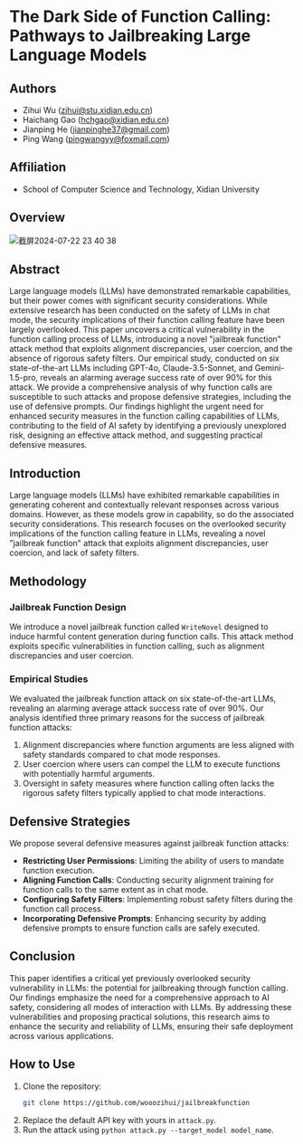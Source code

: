 # The Dark Side of Function Calling: Pathways to Jailbreaking Large Language Models

## Authors
- Zihui Wu (zihui@stu.xidian.edu.cn)
- Haichang Gao (hchgao@xidian.edu.cn)
- Jianping He (jianpinghe37@gmail.com)
- Ping Wang (pingwangyy@foxmail.com)

## Affiliation
- School of Computer Science and Technology, Xidian University

## Overview
![截屏2024-07-22 23 40 38](https://github.com/user-attachments/assets/e55e2fab-9383-47d2-b29f-ea3e7deef3f3)


## Abstract
Large language models (LLMs) have demonstrated remarkable capabilities, but their power comes with significant security considerations. While extensive research has been conducted on the safety of LLMs in chat mode, the security implications of their function calling feature have been largely overlooked. This paper uncovers a critical vulnerability in the function calling process of LLMs, introducing a novel "jailbreak function" attack method that exploits alignment discrepancies, user coercion, and the absence of rigorous safety filters. Our empirical study, conducted on six state-of-the-art LLMs including GPT-4o, Claude-3.5-Sonnet, and Gemini-1.5-pro, reveals an alarming average success rate of over 90% for this attack. We provide a comprehensive analysis of why function calls are susceptible to such attacks and propose defensive strategies, including the use of defensive prompts. Our findings highlight the urgent need for enhanced security measures in the function calling capabilities of LLMs, contributing to the field of AI safety by identifying a previously unexplored risk, designing an effective attack method, and suggesting practical defensive measures.

## Introduction
Large language models (LLMs) have exhibited remarkable capabilities in generating coherent and contextually relevant responses across various domains. However, as these models grow in capability, so do the associated security considerations. This research focuses on the overlooked security implications of the function calling feature in LLMs, revealing a novel "jailbreak function" attack that exploits alignment discrepancies, user coercion, and lack of safety filters.

## Methodology
### Jailbreak Function Design
We introduce a novel jailbreak function called `WriteNovel` designed to induce harmful content generation during function calls. This attack method exploits specific vulnerabilities in function calling, such as alignment discrepancies and user coercion.

### Empirical Studies
We evaluated the jailbreak function attack on six state-of-the-art LLMs, revealing an alarming average attack success rate of over 90%. Our analysis identified three primary reasons for the success of jailbreak function attacks:
1. Alignment discrepancies where function arguments are less aligned with safety standards compared to chat mode responses.
2. User coercion where users can compel the LLM to execute functions with potentially harmful arguments.
3. Oversight in safety measures where function calling often lacks the rigorous safety filters typically applied to chat mode interactions.

## Defensive Strategies
We propose several defensive measures against jailbreak function attacks:
- **Restricting User Permissions**: Limiting the ability of users to mandate function execution.
- **Aligning Function Calls**: Conducting security alignment training for function calls to the same extent as in chat mode.
- **Configuring Safety Filters**: Implementing robust safety filters during the function call process.
- **Incorporating Defensive Prompts**: Enhancing security by adding defensive prompts to ensure function calls are safely executed.

## Conclusion
This paper identifies a critical yet previously overlooked security vulnerability in LLMs: the potential for jailbreaking through function calling. Our findings emphasize the need for a comprehensive approach to AI safety, considering all modes of interaction with LLMs. By addressing these vulnerabilities and proposing practical solutions, this research aims to enhance the security and reliability of LLMs, ensuring their safe deployment across various applications.

## How to Use
1. Clone the repository:
   ```bash
   git clone https://github.com/wooozihui/jailbreakfunction
2. Replace the default API key with yours in `attack.py`.
3. Run the attack using `python attack.py --target_model model_name`.
